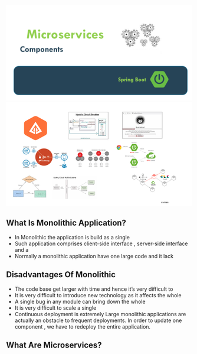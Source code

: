 


![main.PNG](main.PNG)
![Untitled.png](Untitled.png)


## What Is Monolithic Application?

- In Monolithic the application is build as a single
- Such application comprises client-side interface , server-side interface and a
- Normally a monolithic application have one large code and it lack 

## Disadvantages Of Monolithic

- The code base get larger with time and hence it’s very difficult to
- It is very difficult to introduce new technology as it affects the whole
- A single bug in any module can bring down the whole
- It is very difficult to scale a single
- Continuous deployment is extremely Large monolithic applications are actually an obstacle to frequent deployments. In order to update one component , we have to redeploy the entire application.

## What Are Microservices?
